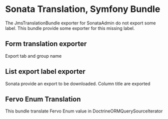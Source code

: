 # Sonata Translation, Symfony Bundle

The JmsTranslationBundle exporter for SonataAdmin do not export some label.
This bundle provide some exporter for this missing label.

## Form translation exporter
Export tab and group name

## List export label exporter
Sonata provide an export to be downloaded.
Column title are exported

## Fervo Enum Translation

This bundle translate Fervo Enum value in DoctrineORMQuerySourceIterator